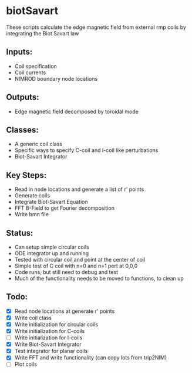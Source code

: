 # biotSavart
These scripts calculate the edge magnetic field from external rmp coils
by integrating the Biot Savart law 

## Inputs:
  - Coil specification
  - Coil currents
  - NIMROD boundary node locations

## Outputs:
  - Edge magnetic field decomposed by toroidal mode

## Classes:
  - A generic coil class
  - Specific ways to specify C-coil and I-coil like perturbations
  - Biot-Savart Integrator

## Key Steps:
  - Read in node locations and generate a list of r' points
  - Generate coils
  - Integrate Biot-Savart Equation
  - FFT B-Field to get Fourier decomposition
  - Write bmn file

## Status: 
  - Can setup simple circular coils
  - ODE integrator up and running
  - Tested with circular coil and point at the center of coil
  - Simple test of C coil with n=0 and n=1 pert at 0,0,0
  - Code runs, but still need to debug and test
  - Much of the functionality needs to be moved to functions, to clean up

## Todo:
  - [x] Read node locations at generate r' points
  - [x] Write coil class
  - [x] Write initialization for circular coils
  - [x] Write initialization for C-coils  
  - [ ] Write initialization for I-coils
  - [x] Write Biot-Savart Integrator
  - [x] Test integrator for planar coils
  - [x] Write FFT and write functionality (can copy lots from trip2NIM)
  - [ ] Plot coils